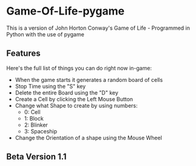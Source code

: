 # Game-Of-Life-pygame
This is a version of John Horton Conway's Game of Life - Programmed in Python with the use of pygame

## Features
Here's the full list of things you can do right now in-game:
* When the game starts it generates a random board of cells
* Stop Time using the "S" key
* Delete the entire Board using the "D" key
* Create a Cell by clicking the Left Mouse Button
* Change what Shape to create by using numbers:
  * 0: Cell
  * 1: Block
  * 2: Blinker
  * 3: Spaceship
* Change the Orientation of a shape using the Mouse Wheel

## Beta Version 1.1
